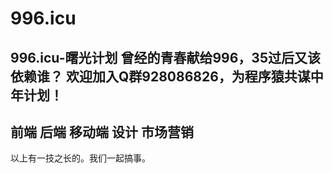 # 996.icu
996.icu-曙光计划
曾经的青春献给996，35过后又该依赖谁？
欢迎加入Q群928086826，为程序猿共谋中年计划！
--------
前端
后端
移动端
设计
市场营销
--------
以上有一技之长的。我们一起搞事。

